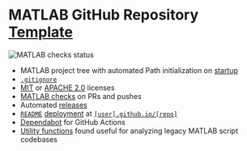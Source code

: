 # MATLAB GitHub Repository [Template](https://github.com/djmaxus/matlab-repo-init)

![MATLAB checks status](https://github.com/djmaxus/matlab-repo-init/actions/workflows/matlab-ci.yml/badge.svg?branch=main)

- MATLAB project tree with automated Path initialization on [startup](startup.m)
- [`.gitignore`](.gitignore)
- [MIT](LICENSE-MIT) or [APACHE 2.0](LICENSE-APACHE) licenses
- [MATLAB checks](.github/workflows/matlab-ci.yml) on PRs and pushes
- Automated [releases](.github/workflows/release-please.yml)
- [`README`](README.md) [deployment](.github/workflows/webpage.yml) at [`[user].github.io/[repo]`](https://djmaxus.github.io/matlab-repo-init)
- [Dependabot](.github/dependabot.yml) for GitHub Actions
- [Utility functions](util/) found useful for analyzing legacy MATLAB script codebases

